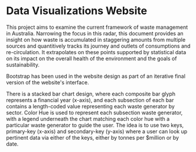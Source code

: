 # Data Visualizations Website
 
This project aims to examine the current framework of waste management in Australia. Narrowing the focus in this radar, this document provides an insight on how waste is accumulated in staggering amounts from multiple sources and quantitively tracks its journey and outlets of consumptions and re-circulation. It extrapolates on these points supported by statistical data on its impact on the overall health of the environment and the goals of sustainability.



Bootstrap has been used in the website design as part of an iterative final version of the website's interface.

There is a stacked bar chart design, where each composite bar glyph represents a financial year (x-axis), and each subsection of each bar contains a length-coded value representing each waste generator by sector. Color Hue is used to represent each subsection waste generator, with a legend underneath the chart matching each color hue with a particular waste generator to guide the user. The idea is to use two keys, primary-key (x-axis) and secondary-key (y-axis) where a user can look up pertinent data via either of the keys, either by tonnes per $million or by date. 